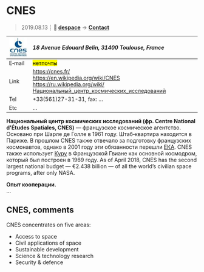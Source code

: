# CNES
> 2019.08.13 ┊ **🚀 [despace](index.md)** → **[Contact](contact.md)**

|[![](f/contact/c/cnes_logo1_thumb.jpg)](f/contact/c/cnes_logo1.png)|*18 Avenue Edouard Belin, 31400 Toulouse, France*|
|:--|:--|
|E‑mail| <mark>нетпочты</mark> |
|Link| <https://cnes.fr/><br> <https://en.wikipedia.org/wiki/CNES><br> <https://ru.wikipedia.org/wiki/Национальный_центр_космических_исследований> |
|Tel| +33(561)27-31-31, fax: … |
|Etc| … |

**Национальный центр космических исследований (фр. Centre National d'Études Spatiales, CNES)** — французское космическое агентство. Основано при Шарле де Голле в 1961 году. Штаб‑квартира находится в Париже. В прошлом CNES также отвечало за подготовку французских космонавтов, однако в 2001 году эти обязанности перешли [ЕКА](03esa.md). CNES также использует [Куру](kourou.md) в Французской Гвиане как основной космодром, который был построен в 1969 году. As of April 2018, CNES has the second largest national budget — €2.438 billion — of all the world’s civilian space programs, after only NASA.

**Опыт кооперации.**  
…


<p style="page-break-after:always"> </p>

## CNES, comments

CNES concentrates on five areas:

   - Access to space
   - Civil applications of space
   - Sustainable development
   - Science & technology research
   - Security & defence
